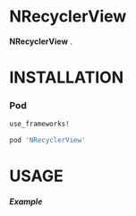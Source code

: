 # NRecyclerView
**NRecyclerView** .

# INSTALLATION

### Pod
```bash
use_frameworks!

pod 'NRecyclerView'
```

# USAGE

##### Example
